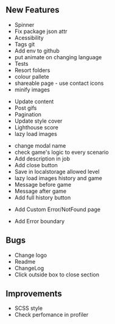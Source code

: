 ## New Features

<General>

- Spinner
- Fix package json attr
- Acessibility
- Tags git
- Add env to github
- put animate on changing language
- Tests
- Resort folders
- colour pallete
- shareable page - use contact icons
- minify images

<Jobs>

- Update content
- Post gifs 
- Pagination
- Update style cover
- Lighthouse score
- lazy load images

<History>

- change modal name
- check game's logic to every scenario
- Add description in job
- Add close button
- Save in localstorage allowed level
- lazy load images history and game
- Message before game
- Message after game
- Add full history button

<ErrorPage>

- Add Custom Error/NotFound page

<ErrorBoundary>

- Add Error boundary

## Bugs

<General>

- Change logo
- Readme
- ChangeLog
- Click outside box to close section

## Improvements

- SCSS style
- Check perfomance in profiler




